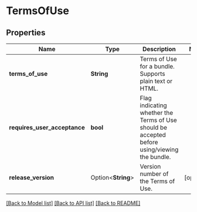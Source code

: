 # TermsOfUse

## Properties

Name | Type | Description | Notes
------------ | ------------- | ------------- | -------------
**terms_of_use** | **String** | Terms of Use for a bundle. Supports plain text or HTML. | 
**requires_user_acceptance** | **bool** | Flag indicating whether the Terms of Use should be accepted before using/viewing the bundle. | 
**release_version** | Option<**String**> | Version number of the Terms of Use. | [optional]

[[Back to Model list]](../README.md#documentation-for-models) [[Back to API list]](../README.md#documentation-for-api-endpoints) [[Back to README]](../README.md)



